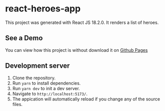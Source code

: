# react-heroes-app

This project was generated with React JS 18.2.0. It renders a list of heroes.

## See a Demo

You can view how this project is without download it on [Github Pages](https://juanfix.github.io/react-heroes-app/)

## Development server

1. Clone the repository.
2. Run `yarn` to install dependencies.
3. Run `yarn dev` to init a dev server.
4. Navigate to `http://localhost:5173/`.
5. The appication will automatically reload if you change any of the source files.

